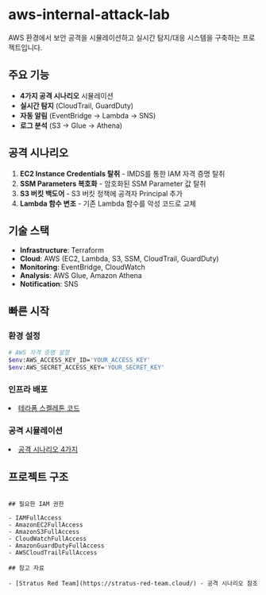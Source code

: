 # aws-internal-attack-lab

AWS 환경에서 보안 공격을 시뮬레이션하고 실시간 탐지/대응 시스템을 구축하는 프로젝트입니다.

## 주요 기능

- **4가지 공격 시나리오** 시뮬레이션
- **실시간 탐지** (CloudTrail, GuardDuty)
- **자동 알림** (EventBridge → Lambda → SNS)
- **로그 분석** (S3 → Glue → Athena)

## 공격 시나리오

1. **EC2 Instance Credentials 탈취** - IMDS를 통한 IAM 자격 증명 탈취
2. **SSM Parameters 복호화** - 암호화된 SSM Parameter 값 탈취
3. **S3 버킷 백도어** - S3 버킷 정책에 공격자 Principal 추가
4. **Lambda 함수 변조** - 기존 Lambda 함수를 악성 코드로 교체

## 기술 스택

- **Infrastructure**: Terraform
- **Cloud**: AWS (EC2, Lambda, S3, SSM, CloudTrail, GuardDuty)
- **Monitoring**: EventBridge, CloudWatch
- **Analysis**: AWS Glue, Amazon Athena
- **Notification**: SNS

## 빠른 시작

### 환경 설정
```bash
# AWS 자격 증명 설정
$env:AWS_ACCESS_KEY_ID='YOUR_ACCESS_KEY'
$env:AWS_SECRET_ACCESS_KEY='YOUR_SECRET_KEY'
```

### 인프라 배포
<li><a href="https://github.com/4ubit-z/aws-internal-attack-lab/tree/dev">테라폼 스켈레톤 코드</a></li>

### 공격 시뮬레이션 
<li><a href="https://github.com/4ubit-z/aws-internal-attack-lab/tree/dev">공격 시나리오 4가지</a></li>

## 프로젝트 구조


```

## 필요한 IAM 권한

- IAMFullAccess
- AmazonEC2FullAccess  
- AmazonS3FullAccess
- CloudWatchFullAccess
- AmazonGuardDutyFullAccess
- AWSCloudTrailFullAccess

## 참고 자료

- [Stratus Red Team](https://stratus-red-team.cloud/) - 공격 시나리오 참조

